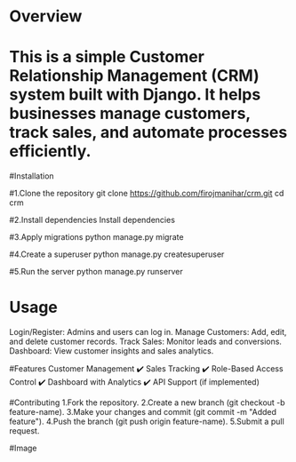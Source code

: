 # Overview
# This is a simple Customer Relationship Management (CRM) system built with Django. It helps businesses manage customers, track sales, and automate processes efficiently.
#Installation

#1.Clone the repository
git clone https://github.com/firojmanihar/crm.git
cd crm

#2.Install dependencies
Install dependencies

#3.Apply migrations
python manage.py migrate

#4.Create a superuser
python manage.py createsuperuser

#5.Run the server
python manage.py runserver

# Usage
Login/Register: Admins and users can log in.
Manage Customers: Add, edit, and delete customer records.
Track Sales: Monitor leads and conversions.
Dashboard: View customer insights and sales analytics.

#Features
Customer Management
✔️ Sales Tracking
✔️ Role-Based Access Control
✔️ Dashboard with Analytics
✔️ API Support (if implemented)

#Contributing
1.Fork the repository.
2.Create a new branch (git checkout -b feature-name).
3.Make your changes and commit (git commit -m "Added feature").
4.Push the branch (git push origin feature-name).
5.Submit a pull request.

#Image
